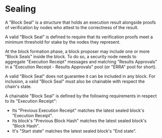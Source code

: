 # Sealing

A "Block Seal" is a structure that holds an execution result alongside proofs of verification by nodes who attest to the correctness of the result. 

A valid "Block Seal" is defined to require that its verification proofs meet a minimum threshold for stake by the nodes they represent.

At the block formation phase, a block proposer may include one or more "Block Seals" inside the block. To do so, a security node needs to aggregate "Execution Receipt" messages and matching "Results Approvals" in a "Execution Receipt - Results Approvals" pool (or "ERRA" pool for short).

A valid "Block Seal" does not guarantee it can be included in any block. For inclusion, a valid "Block Seal" must also be chainable with respect the chain's state.

A chainable "Block Seal" is defined by the following requirements in respect to its "Execution Receipt":
  - Its "Previous Execution Receipt" matches the latest sealed block's "Execution Receipt".
  - Its block's "Previous Block Hash" matches the latest sealed block's "Block Hash".
  - It's "Start state" matches the latest sealed block's "End state".
